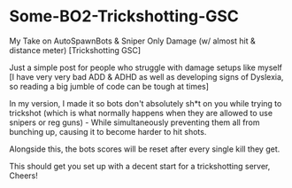 # Some-BO2-Trickshotting-GSC
My Take on AutoSpawnBots &amp; Sniper Only Damage (w/ almost hit &amp; distance meter) [Trickshotting GSC]

Just a simple post for people who struggle with damage setups like myself [I have very very bad ADD & ADHD as well as developing signs of Dyslexia, so reading a big jumble of code can be tough at times]

In my version, I made it so bots don't absolutely sh*t on you while trying to trickshot (which is what normally happens when they are allowed to use snipers or reg guns) - While simultaneously preventing them all from bunching up, causing it to become harder to hit shots.

Alongside this, the bots scores will be reset after every single kill they get.

This should get you set up with a decent start for a trickshotting server, Cheers!
